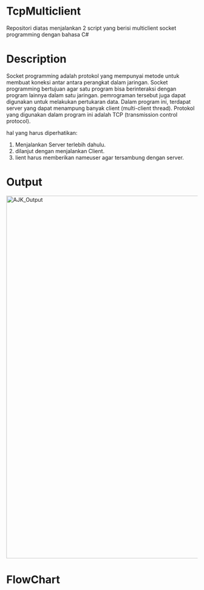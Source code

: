 # TcpMulticlient
Repositori diatas menjalankan 2 script yang berisi multiclient socket programming dengan bahasa C#

# Description
Socket programming adalah protokol yang mempunyai metode untuk membuat koneksi antar antara perangkat dalam jaringan. Socket programming bertujuan agar satu program bisa berinteraksi dengan program lainnya dalam satu jaringan. pemrograman tersebut juga dapat digunakan untuk melakukan pertukaran data. Dalam program ini, terdapat server yang dapat menampung banyak client (multi-client thread). Protokol yang digunakan dalam program ini adalah TCP (transmission control protocol).

hal yang harus diperhatikan:
1. Menjalankan Server terlebih dahulu.
2. dilanjut dengan menjalankan Client.
3. lient harus memberikan nameuser agar tersambung dengan server.

# Output
<img width="955" alt="AJK_Output" src="https://user-images.githubusercontent.com/72594758/125116948-af829480-e117-11eb-9d05-b531ab0e9e90.png">


# FlowChart
